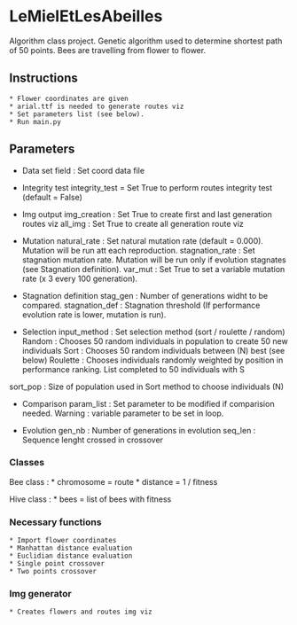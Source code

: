# LeMielEtLesAbeilles
Algorithm class project.
Genetic algorithm used to determine shortest path of 50 points.
Bees are travelling from flower to flower.


## Instructions
    * Flower coordinates are given
    * arial.ttf is needed to generate routes viz
    * Set parameters list (see below). 
    * Run main.py
    
## Parameters
* Data set
field : Set coord data file

* Integrity test
integrity_test = Set True to perform routes integrity test (default = False)

* Img output
img_creation : Set True to create first and last generation routes viz
all_img : Set True to create all generation route viz

* Mutation
natural_rate : Set natural mutation rate (default = 0.000). Mutation will be run att each reproduction.
stagnation_rate : Set stagnation mutation rate. Mutation will be run only if evolution stagnates (see Stagnation definition).
var_mut : Set True to set a variable mutation rate (x 3 every 100 generation).

* Stagnation definition
stag_gen : Number of generations widht to be compared.
stagnation_def : Stagnation threshold (If performance evolution rate is lower, mutation is run).

* Selection
input_method : Set selection method (sort / roulette / random)
    Random : Chooses 50 random individuals in population to create 50 new individuals
    Sort : Chooses 50 random individuals between (N) best (see below)
    Roulette : Chooses individuals randomly weighted by position in performance ranking. List completed to 50 individuals with S

sort_pop : Size of population used in Sort method to choose individuals (N)

* Comparison
param_list : Set parameter to be modified if comparision needed.
    Warning : variable parameter to be set in loop.
    

* Evolution
gen_nb : Number of generations in evolution
seq_len : Sequence lenght crossed in crossover


### Classes
Bee class : 
    * chromosome = route
    * distance = 1 / fitness

Hive class : 
    * bees = list of bees with fitness


### Necessary functions
    * Import flower coordinates
    * Manhattan distance evaluation
    * Euclidian distance evaluation
    * Single point crossover
    * Two points crossover


### Img generator
    * Creates flowers and routes img viz